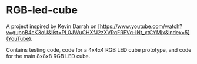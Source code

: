 # RGB-led-cube

A project inspired by Kevin Darrah on [https://www.youtube.com/watch?v=guppB4cK3oU&list=PL0JWuCHXfJ2zXVRqFRFVq-lNt_xtCYMjx&index=5](YouTube). 

Contains testing code, code for a 4x4x4 RGB LED cube prototype, and code for the main 8x8x8 RGB LED cube.